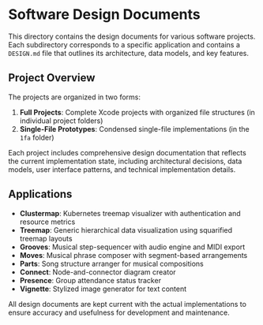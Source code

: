 # Software Design Documents

This directory contains the design documents for various software projects. Each subdirectory corresponds to a specific application and contains a `DESIGN.md` file that outlines its architecture, data models, and key features.

## Project Overview

The projects are organized in two forms:
1. **Full Projects**: Complete Xcode projects with organized file structures (in individual project folders)
2. **Single-File Prototypes**: Condensed single-file implementations (in the `1fa` folder)

Each project includes comprehensive design documentation that reflects the current implementation state, including architectural decisions, data models, user interface patterns, and technical implementation details.

## Applications

- **Clustermap**: Kubernetes treemap visualizer with authentication and resource metrics
- **Treemap**: Generic hierarchical data visualization using squarified treemap layouts
- **Grooves**: Musical step-sequencer with audio engine and MIDI export
- **Moves**: Musical phrase composer with segment-based arrangements
- **Parts**: Song structure arranger for musical compositions
- **Connect**: Node-and-connector diagram creator
- **Presence**: Group attendance status tracker
- **Vignette**: Stylized image generator for text content

All design documents are kept current with the actual implementations to ensure accuracy and usefulness for development and maintenance.
